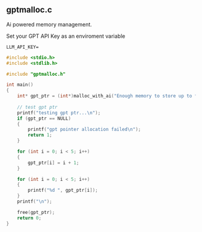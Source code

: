 ## gptmalloc.c

Ai powered memory management.

Set your GPT API Key as an enviroment variable
```
LLM_API_KEY=
```

```c
#include <stdio.h>
#include <stdlib.h>

#include "gptmalloc.h"

int main()
{
    int* gpt_ptr = (int*)malloc_with_ai("Enough memory to store up to five integers.");
    
    // test gpt ptr
    printf("testing gpt ptr...\n");
    if (gpt_ptr == NULL)
    {
        printf("gpt pointer allocation failed\n");
        return 1;
    }

    for (int i = 0; i < 5; i++)
    {
        gpt_ptr[i] = i + 1;
    }

    for (int i = 0; i < 5; i++)
    {
        printf("%d ", gpt_ptr[i]);
    }
    printf("\n");

    free(gpt_ptr);
    return 0;
}
```
